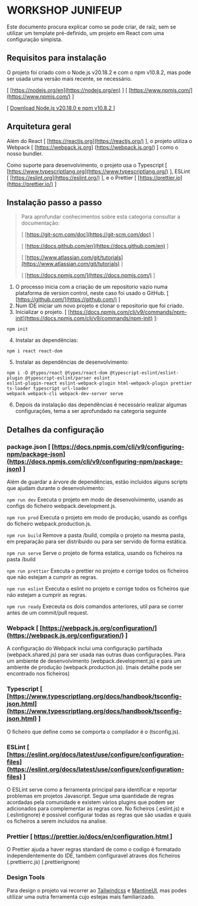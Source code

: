 # WORKSHOP JUNIFEUP

Este documento procura explicar como se pode criar, de raíz, sem se utilizar um template pré-definido, um projeto em
React com uma configuração simpista.

## Requisitos para instalação

O projeto foi criado com o Node.js v20.18.2 e com o npm v10.8.2, mas pode ser usada uma versão mais recente, se
necessário.

[ [https://nodejs.org/en](https://nodejs.org/en) ] [ [https://www.npmjs.com/](https://www.npmjs.com/) ]

[ [Download Node.js v20.18.0 e npm v10.8.2 ](https://nodejs.org/download/release/v20.18.0/) ]

## Arquitetura geral

Além do React [ [https://reactjs.org](https://reactjs.org/) ], o projeto utiliza o Webpack [ [https://webpack.js.org]
(https://webpack.js.org/) ] como o nosso bundler.

Como suporte para desenvolvimento, o projeto usa o Typescript [ [https://www.typescriptlang.org](https://www.typescriptlang.org/)
], ESLint [ [https://eslint.org](https://eslint.org/) ], e o Prettier [ [https://prettier.io](https://prettier.io/) ]

## Instalação passo a passo

> Para aprofundar conhecimentos sobre esta categoria consultar a documentação:
> 
> [ [https://git-scm.com/doc](https://git-scm.com/doc) ]
> 
> [ [https://docs.github.com/en](https://docs.github.com/en) ]
> 
> [ [https://www.atlassian.com/git/tutorials](https://www.atlassian.com/git/tutorials) ]
> 
> [ [https://docs.npmjs.com/](https://docs.npmjs.com/) ]

1. O processo inicia com a criação de um repositorio vazio numa plataforma de version control, neste caso foi usado o 
   GitHub.
   [ [https://github.com/](https://github.com/) ]
2. Num IDE iniciar um novo projeto e clonar o repositorio que foi criado.
3. Inicializar o projeto. [ [https://docs.npmjs.com/cli/v9/commands/npm-init](https://docs.npmjs.com/cli/v9/commands/npm-init) ]:
``` 
npm init 
``` 
4. Instalar as dependências:
``` 
npm i react react-dom 
```
5. Instalar as dependências de desenvolvimento:
``` 
npm i -D @types/react @types/react-dom @typescript-eslint/eslint-plugin @typescript-eslint/parser eslint 
eslint-plugin-react eslint-webpack-plugin html-webpack-plugin prettier ts-loader typescript url-loader 
webpack webpack-cli webpack-dev-server serve
```
6. Depois da instalação das dependências é necessário realizar algumas configurações, tema a ser aprofundado na 
   categoria seguinte

## Detalhes da configuração

### package.json [ [https://docs.npmjs.com/cli/v9/configuring-npm/package-json](https://docs.npmjs.com/cli/v9/configuring-npm/package-json) ]

Além de guardar a árvore de dependências, estão incluidos alguns scripts que ajudam durante o desenvolvimento:

``` npm run dev ``` Executa o projeto em modo de desenvolvimento, usando as configs do ficheiro webpack.development.js.

``` npm run prod ``` Executa o projeto em modo de produção, usando as configs do ficheiro webpack.production.js.

``` npm run build ``` Remove a pasta /build, compila o projeto na mesma pasta, em preparação para ser 
distribuido ou para ser servido de forma estática.

``` npm run serve ``` Serve o projeto de forma estatica, usando os ficheiros na pasta /build

``` npm run prettier ``` Executa o prettier no projeto e corrige todos os ficheiros que não estejam a cumprir as regras.

``` npm run eslint ``` Executa o eslint no projeto e corrige todos os ficheiros que não estejam a cumprir as regras.

``` npm run ready ``` Execeuta os dois comandos anteriores, util para se correr antes de um commit/pull request.

### Webpack [ [https://webpack.js.org/configuration/](https://webpack.js.org/configuration/) ]

A configuração do Webpack inclui uma configuração partilhada (webpack.shared.js) para ser usada nas outras duas 
configurações. Para um ambiente de desenvolvimento (webpack.development.js) e para um ambiente de produção 
(webpack.production.js). (mais detalhe pode ser encontrado nos ficheiros)

### Typescript [ [https://www.typescriptlang.org/docs/handbook/tsconfig-json.html](https://www.typescriptlang.org/docs/handbook/tsconfig-json.html) ] 

O ficheiro que define como se comporta o compilador é o (tsconfig.js).

### ESLint [ [https://eslint.org/docs/latest/use/configure/configuration-files](https://eslint.org/docs/latest/use/configure/configuration-files) ]

O ESLint serve como a ferramenta principal para identificar e reportar problemas em projetos Javascript. Segue uma 
quantidade de regras acordadas pela comunidade e existem vários plugins que podem ser adicionados para complementar as 
regras core. No ficheiros (.eslint.js) e (.eslintignore) é possivel configurar todas as regras que são usadas e 
quais os ficheiros a serem incluidos na analise.
 
### Prettier [ [https://prettier.io/docs/en/configuration.html ](https://prettier.io/docs/en/configuration.html ) ]

O Prettier ajuda a haver regras standard de como o codigo é formatado independentemente do IDE, também configuravel 
atraves dos ficheiros (.prettierrc.js) (.prettierignore)

### Design Tools

Para design o projeto vai recorrer ao [Tailwindcss](https://tailwindcss.com) e [MantineUI](https://mantine.dev), mas podes utilizar uma outra ferramenta cujo estejas mais familiarizado.
